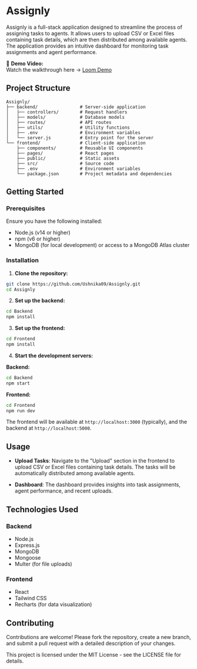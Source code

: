 
# Assignly

Assignly is a full-stack application designed to streamline the process of assigning tasks to agents. It allows users to upload CSV or Excel files containing task details, which are then distributed among available agents. The application provides an intuitive dashboard for monitoring task assignments and agent performance.

🎥 **Demo Video:**  
Watch the walkthrough here → [Loom Demo](https://www.loom.com/share/4bb092da446e4b61b6b3354397da7041?sid=eac60737-088f-4fb7-b53e-9c3cd1cef7e4)

## Project Structure

```
Assignly/
├── backend/                # Server-side application
│   ├── controllers/        # Request handlers
│   ├── models/             # Database models
│   ├── routes/             # API routes
│   ├── utils/              # Utility functions
│   ├── .env                # Environment variables
│   └── server.js           # Entry point for the server
└── frontend/               # Client-side application
    ├── components/         # Reusable UI components
    ├── pages/              # React pages
    ├── public/             # Static assets
    ├── src/                # Source code
    ├── .env                # Environment variables
    └── package.json        # Project metadata and dependencies
```

## Getting Started

### Prerequisites

Ensure you have the following installed:

- Node.js (v14 or higher)
- npm (v6 or higher)
- MongoDB (for local development) or access to a MongoDB Atlas cluster

### Installation

1. **Clone the repository:**

```bash
git clone https://github.com/Ushnika09/Assignly.git
cd Assignly
```

2. **Set up the backend:**

```bash
cd Backend
npm install
```

3. **Set up the frontend:**

```bash
cd Frontend
npm install
```

4. **Start the development servers:**

**Backend:**
```bash
cd Backend
npm start
```

**Frontend:**
```bash
cd Frontend
npm run dev
```

The frontend will be available at `http://localhost:3000` (typically), and the backend at `http://localhost:5000`.

## Usage

- **Upload Tasks**: Navigate to the "Upload" section in the frontend to upload CSV or Excel files containing task details. The tasks will be automatically distributed among available agents.

- **Dashboard**: The dashboard provides insights into task assignments, agent performance, and recent uploads.

## Technologies Used

### Backend
- Node.js
- Express.js
- MongoDB
- Mongoose
- Multer (for file uploads)

### Frontend
- React
- Tailwind CSS
- Recharts (for data visualization)

## Contributing

Contributions are welcome! Please fork the repository, create a new branch, and submit a pull request with a detailed description of your changes.


This project is licensed under the MIT License - see the LICENSE file for details.
```
